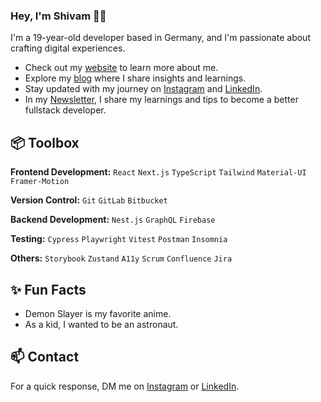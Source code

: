 ### Hey, I'm Shivam 👋🏽  

I'm a 19-year-old developer based in Germany, and I'm passionate about crafting digital experiences. 

- Check out my [website]( https://shivamgpt812.github.io/My-Portfolio/) to learn more about me.
- Explore my [blog]() where I share insights and learnings.
- Stay updated with my journey on [Instagram](https://www.instagram.com/ig_shivam_ig/) and [LinkedIn](https://www.linkedin.com/in/shivam-gupta-637b94288/).
- In my [Newsletter](), I share my learnings and tips to become a better fullstack developer.

## 📦 Toolbox

**Frontend Development:** `React` `Next.js` `TypeScript` `Tailwind` `Material-UI` `Framer-Motion`
 
**Version Control:** `Git` `GitLab` `Bitbucket`

**Backend Development:** `Nest.js` `GraphQL` `Firebase` 

**Testing:** `Cypress` `Playwright` `Vitest` `Postman` `Insomnia`

**Others:** `Storybook` `Zustand` `A11y` `Scrum` `Confluence` `Jira`
 
## ✨ Fun Facts 

- Demon Slayer is my favorite anime.
- As a kid, I wanted to be an astronaut.

## 📫 Contact

 For a quick response, DM me on [Instagram](https://www.instagram.com/ig_shivam_ig/) or [LinkedIn](https://www.linkedin.com/in/shivam-gupta-637b94288/). 
 
